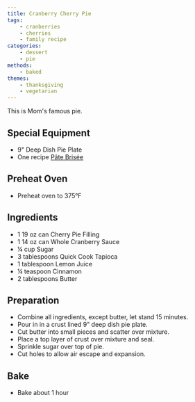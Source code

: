 ```yaml
---
title: Cranberry Cherry Pie
tags:
    - cranberries
    - cherries
    - family recipe
categories: 
    - dessert
    - pie
methods:
    - baked
themes:
    - thanksgiving
    - vegetarian
---
```


This is Mom's famous pie.

## Special Equipment

-   9" Deep Dish Pie Plate
-   One recipe [Pâte Brisée](/recipes/pate_brisee)

## Preheat Oven

-   Preheat oven to 375°F

## Ingredients

-   1 19 oz can Cherry Pie Filling
-   1 14 oz can Whole Cranberry Sauce
-   ¼ cup Sugar
-   3 tablespoons Quick Cook Tapioca
-   1 tablespoon Lemon Juice
-   ¼ teaspoon Cinnamon
-   2 tablespoons Butter

## Preparation

-   Combine all ingredients, except butter, let stand 15 minutes.
-   Pour in in a crust lined 9" deep dish pie plate.
-   Cut butter into small pieces and scatter over mixture.
-   Place a top layer of crust over mixture and seal.
-   Sprinkle sugar over top of pie.
-   Cut holes to allow air escape and expansion.

## Bake

-   Bake about 1 hour
